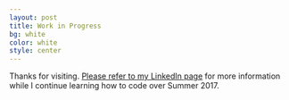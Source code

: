 ```yaml
---
layout: post
title: Work in Progress
bg: white
color: white
style: center
---
```


Thanks for visiting. [Please refer to my LinkedIn page](https://linkedin.com/in/leppekja) for more information while I continue learning how to code over Summer 2017. 
